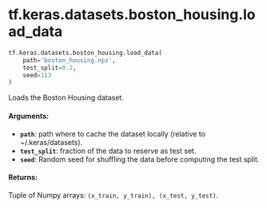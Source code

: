 <div itemscope itemtype="http://developers.google.com/ReferenceObject">
<meta itemprop="name" content="tf.keras.datasets.boston_housing.load_data" />
<meta itemprop="path" content="Stable" />
</div>

# tf.keras.datasets.boston_housing.load_data

``` python
tf.keras.datasets.boston_housing.load_data(
    path='boston_housing.npz',
    test_split=0.2,
    seed=113
)
```

Loads the Boston Housing dataset.

#### Arguments:

* <b>`path`</b>: path where to cache the dataset locally
        (relative to ~/.keras/datasets).
* <b>`test_split`</b>: fraction of the data to reserve as test set.
* <b>`seed`</b>: Random seed for shuffling the data
        before computing the test split.


#### Returns:

Tuple of Numpy arrays: `(x_train, y_train), (x_test, y_test)`.